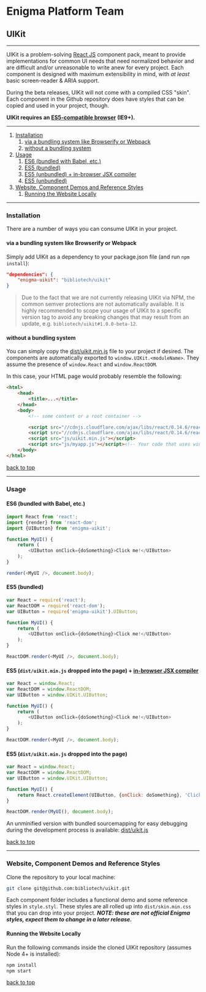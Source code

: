 # Enigma Platform Team
## UIKit

---

UIKit is a problem-solving [React JS](https://facebook.github.io/react/) component pack, meant to provide implementations for common UI needs that need normalized behavior and are difficult and/or unreasonable to write anew for every project. Each component is designed with maximum extensibility in mind, with _at least_ basic screen-reader & ARIA support.

During the beta releases, UIKit will not come with a compiled CSS "skin". Each component in the Github repository does have styles that can be copied and used in your project, though.

__UIKit requires an [ES5-compatible browser](http://kangax.github.io/compat-table/es5/) (IE9+).__

---

1. [Installation](#installation)
    1. [via a bundling system like Browserify or Webpack](#via-a-bundling-system-like-browserify-or-webpack)
    1. [without a bundling system](#without-a-bundling-system)
1. [Usage](#usage)
    1. [ES6 (bundled with Babel, etc.)](#es6-bundled-with-babel-etc)
    1. [ES5 (bundled)](#es5-bundled)
    1. [ES5 (unbundled) + in-browser JSX compiler](#es5-distuikitminjs-dropped-into-the-page--inbrowser-jsx-compilerhttpbabeljsiodocsusagebrowser)
    1. [ES5 (unbundled)](#es5-distuikitminjs-dropped-into-the-page)
1. [Website, Component Demos and Reference Styles](#website-component-demos-and-reference-styles)
    1. [Running the Website Locally](#running-the-website-locally)

---

### Installation

There are a number of ways you can consume UIKit in your project.

#### via a bundling system like Browserify or Webpack

Simply add UIKit as a dependency to your package.json file (and run `npm install`):

```json
"dependencies": {
    "enigma-uikit": "bibliotech/uikit"
}
```

> Due to the fact that we are not currently releasing UIKit via NPM, the common semver protections are not automatically available. It is highly recommended to scope your usage of UIKit to a specific version tag to avoid any breaking changes that may result from an update, e.g. `bibliotech/uikit#1.0.0-beta-12`.

#### without a bundling system

You can simply copy the [dist/uikit.min.js](https://github.com/bibliotech/uikit/blob/master/dist/uikit.min.js) file to your project if desired. The components are automatically exported to `window.UIKit.<moduleName>`. They assume the presence of `window.React` and `window.ReactDOM`.

In this case, your HTML page would probably resemble the following:
```html
<html>
    <head>
        <title>...</title>
    </head>
    <body>
        <!-- some content or a root container -->

        <script src="//cdnjs.cloudflare.com/ajax/libs/react/0.14.6/react.min.js"></script>
        <script src="//cdnjs.cloudflare.com/ajax/libs/react/0.14.6/react-dom.min.js"></script>
        <script src="js/uikit.min.js"></script>
        <script src="js/myapp.js"></script><!-- Your code that uses window.UIKit.<moduleName> goes last. -->
    </body>
</html>
```

[back to top](#uikit)

---

### Usage
#### ES6 (bundled with Babel, etc.)

```js
import React from 'react';
import {render} from 'react-dom';
import {UIButton} from 'enigma-uikit';

function MyUI() {
    return (
        <UIButton onClick={doSomething}>Click me!</UIButton>
    );
}

render(<MyUI />, document.body);
```

#### ES5 (bundled)

```js
var React = require('react');
var ReactDOM = require('react-dom');
var UIButton = require('enigma-uikit').UIButton;

function MyUI() {
    return (
        <UIButton onClick={doSomething}>Click me!</UIButton>
    );
}

ReactDOM.render(<MyUI />, document.body);
```

#### ES5 (`dist/uikit.min.js` dropped into the page) + [in-browser JSX compiler](http://babeljs.io/docs/usage/browser/)
```js
var React = window.React;
var ReactDOM = window.ReactDOM;
var UIButton = window.UIKit.UIButton;

function MyUI() {
    return (
        <UIButton onClick={doSomething}>Click me!</UIButton>
    );
}

ReactDOM.render(<MyUI />, document.body);
```

#### ES5 (`dist/uikit.min.js` dropped into the page)
```js
var React = window.React;
var ReactDOM = window.ReactDOM;
var UIButton = window.UIKit.UIButton;

function MyUI() {
    return React.createElement(UIButton, {onClick: doSomething}, 'Click me!');
}

ReactDOM.render(MyUI(), document.body);
```

An unminified version with bundled sourcemapping for easy debugging during the development process is available: [dist/uikit.js](dist/uikit.js)

[back to top](#uikit)

---

### Website, Component Demos and Reference Styles

Clone the repository to your local machine:

```bash
git clone git@github.com:bibliotech/uikit.git
```

Each component folder includes a functional demo and some reference styles in `style.styl`. These styles are all rolled up into `dist/skin.min.css` that you can drop into your project. ___NOTE: these are not official Enigma styles, expect them to change in a later release.___

#### Running the Website Locally

Run the following commands inside the cloned UIKit repository (assumes Node 4+ is installed):

```bash
npm install
npm start
```

[back to top](#uikit)
